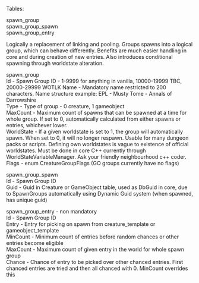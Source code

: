 Tables:

spawn_group  
spawn_group_spawn  
spawn_group_entry  

Logically a replacement of linking and pooling. Groups spawns into a logical group, which can behave differently. Benefits are much easier handling in core and during creation of new entries. Also introduces conditional spawning through worldstate alteration.

spawn_group  
Id - Spawn Group ID - 1-9999 for anything in vanilla, 10000-19999 TBC, 20000-29999 WOTLK
Name - Mandatory name restricted to 200 characters. Name structure example: EPL - Musty Tome - Annals of Darrowshire  
Type - Type of group - 0 creature, 1 gameobject  
MaxCount - Maximum count of spawns that can be spawned at a time for whole group. If set to 0, automatically calculated from either spawns or entries, whichever lower.  
WorldState - If a given worldstate is set to 1, the group will automatically spawn. When set to 0, it will no longer respawn. Usable for many dungeon packs or scripts. Defining own worldstates is vague to existence of official worldstates. Must be done in core C++ currently through WorldStateVariableManager. Ask your friendly neighbourhood c++ coder.  
Flags - enum CreatureGroupFlags (GO groups currently have no flags)  

spawn_group_spawn  
Id - Spawn Group ID  
Guid - Guid in Creature or GameObject table, used as DbGuid in core, due to SpawnGroups automatically using Dynamic Guid system (when spawned, has unique guid)  

spawn_group_entry - non mandatory  
Id - Spawn Group ID  
Entry - Entry for picking on spawn from creature_template or gameobject_template  
MinCount - Minimum count of entries before random chances or other entries become eligible  
MaxCount - Maximum count of given entry in the world for whole spawn group  
Chance - Chance of entry to be picked over other chanced entries. First chanced entries are tried and then all chanced with 0. MinCount overrides this  

